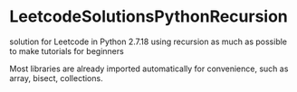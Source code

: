 # LeetcodeSolutionsPythonRecursion
solution for Leetcode in Python 2.7.18 using recursion as much as possible to make tutorials for beginners

Most libraries are already imported automatically for convenience, such as array, bisect, collections.
